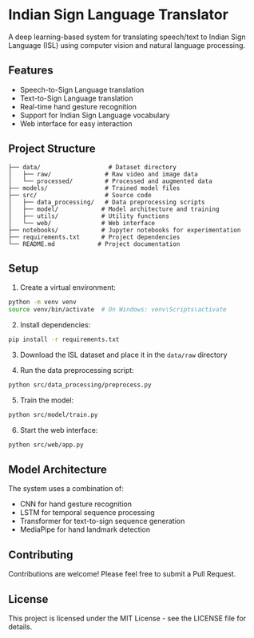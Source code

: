 # Indian Sign Language Translator

A deep learning-based system for translating speech/text to Indian Sign Language (ISL) using computer vision and natural language processing.

## Features

- Speech-to-Sign Language translation
- Text-to-Sign Language translation
- Real-time hand gesture recognition
- Support for Indian Sign Language vocabulary
- Web interface for easy interaction

## Project Structure

```
├── data/                   # Dataset directory
│   ├── raw/               # Raw video and image data
│   └── processed/         # Processed and augmented data
├── models/                # Trained model files
├── src/                   # Source code
│   ├── data_processing/   # Data preprocessing scripts
│   ├── model/            # Model architecture and training
│   ├── utils/            # Utility functions
│   └── web/              # Web interface
├── notebooks/            # Jupyter notebooks for experimentation
├── requirements.txt      # Project dependencies
└── README.md            # Project documentation
```

## Setup

1. Create a virtual environment:
```bash
python -m venv venv
source venv/bin/activate  # On Windows: venv\Scripts\activate
```

2. Install dependencies:
```bash
pip install -r requirements.txt
```

3. Download the ISL dataset and place it in the `data/raw` directory

4. Run the data preprocessing script:
```bash
python src/data_processing/preprocess.py
```

5. Train the model:
```bash
python src/model/train.py
```

6. Start the web interface:
```bash
python src/web/app.py
```

## Model Architecture

The system uses a combination of:
- CNN for hand gesture recognition
- LSTM for temporal sequence processing
- Transformer for text-to-sign sequence generation
- MediaPipe for hand landmark detection

## Contributing

Contributions are welcome! Please feel free to submit a Pull Request.

## License

This project is licensed under the MIT License - see the LICENSE file for details.

